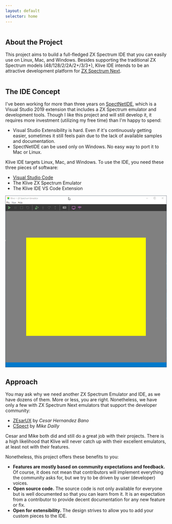 ```yaml
---
layout: default
selector: home
---
```


<div class="ui vertical stripe segment with-content-back as-first">
  <div class="ui container">
    <div class="ui grid">
      <div class="sixteen wide computer column sixteen wide tablet sixteen wide mobile column">
        <h2 class="feature">About the Project</h2>
        <p>
          This project aims to build a full-fledged ZX Spectrum IDE that you can easily use on Linux, Mac, 
          and Windows. Besides supporting the traditional ZX Spectrum models (48/128/2/2A/2+/3/3+), Klive 
          IDE intends to be an attractive development platform for <a href="https://www.specnext.com/" target="_blank">ZX Spectrum Next</a>.
        </p>
      </div>
    </div>
  </div>
</div>

<div class="ui vertical stripe segment with-content-back even">
  <div class="ui container">
    <div class="ui grid">
      <div class="six wide computer column five wide tablet sixteen wide mobile column">
        <h2 class="feature">The IDE Concept</h2>
        <p>
          I've been working for more than three years on <a href="https://github.com/Dotneteer/spectnetide" target="_blank">SpectNetIDE</a>,
          which is a Visual Studio 2019 extension that includes a ZX Spectrum emulator and development tools. Though I 
          like this project and will still develop it, it requires more investment (utilizing my free time) than I'm happy to spend:
        </p>
        <ul>
          <li>
            Visual Studio Extensibility is hard. Even if it's continuously getting easier, sometimes it still feels pain 
            due to the lack of available samples and documentation.
          </li>
          <li>
            SpectNetIDE can be used only on Windows. No easy way to port it to Mac or Linux.
          </li>
        </ul>
        <p>
          Klive IDE targets Linux, Mac, and Windows. To use the IDE, you need these three pieces of software:
        </p>
        <ul>
          <li><a href="https://code.visualstudio.com/" target="_blank">Visual Studio Code</a></li>
          <li>The Klive ZX Spectrum Emulator</li>
          <li>The Klive IDE VS Code Extension</li>
        </ul>
      </div>
      <div class="ten wide computer column eleven wide tablet sixteen wide mobile column">
        <img src='./assets/images/features/klive-intro.gif'/>
      </div>
    </div>
  </div>
</div>

<div class="ui vertical stripe segment with-content-back">
  <div class="ui container">
    <div class="ui grid">
      <div class="sixteen wide computer column sixteen wide tablet sixteen wide mobile column">
        <h2 class="feature">Approach</h2>
        <p>
          You may ask why we need another ZX Spectrum Emulator and IDE, as we have dozens 
          of them. More or less, you are right. Nonetheless, we have only a few with ZX 
          Spectrum Next emulators that support the developer community:
        </p>
        <ul>
          <li><a href="https://github.com/chernandezba/zesarux" target="_blank">ZEsarUX</a> by <em>Cesar Hernandez Bano</em></li>
          <li><a href="http://www.cspect.org/" target="_blank">CSpect</a> by <em>Mike Dailly</em></li>
        </ul>
        <p>
          Cesar and Mike both did and still do a great job with their projects. There is a high likelihood 
          that Klive will never catch up with their excellent emulators, at least not with their features.
        </p>
        <p>
          Nonetheless, this project offers these benefits to you:
        </p>
        <ul>
          <li>
            <strong>Features are mostly based on community expectations and feedback.</strong>
            Of course, it does not mean that contributors will implement everything the community asks for, 
            but we try to be driven by user (developer) voices.
          </li>
          <li>
            <strong>Open source code.</strong>
            The source code is not only available for everyone but is well documented so that you can learn 
            from it. It is an expectation from a contributor to provide decent documentation for any new feature or fix.
          </li>
          <li>
            <strong>Open for extensibility.</strong>
            The design strives to allow you to add your custom pieces to the IDE.
          </li>
        </ul>
      </div>
    </div>
  </div>
</div>
